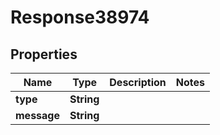 
# Response38974

## Properties
Name | Type | Description | Notes
------------ | ------------- | ------------- | -------------
**type** | **String** |  | 
**message** | **String** |  | 



